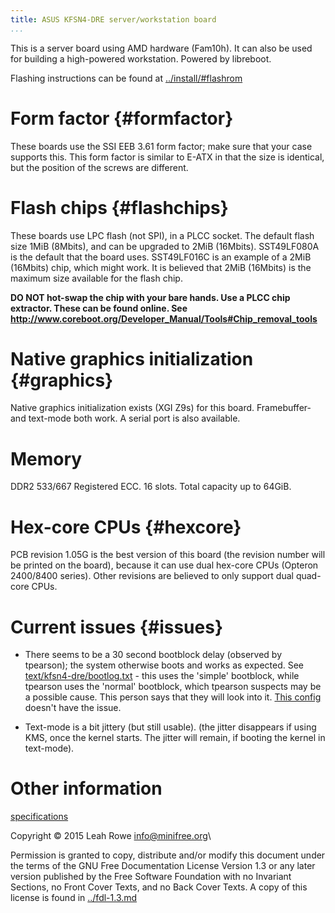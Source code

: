 ```yaml
---
title: ASUS KFSN4-DRE server/workstation board 
...
```


This is a server board using AMD hardware (Fam10h). It can also be used
for building a high-powered workstation. Powered by libreboot.

Flashing instructions can be found at
[../install/\#flashrom](../install/#flashrom)

Form factor {#formfactor}
===========

These boards use the SSI EEB 3.61 form factor; make sure that your case
supports this. This form factor is similar to E-ATX in that the size is
identical, but the position of the screws are different.

Flash chips {#flashchips}
===========

These boards use LPC flash (not SPI), in a PLCC socket. The default
flash size 1MiB (8Mbits), and can be upgraded to 2MiB (16Mbits).
SST49LF080A is the default that the board uses. SST49LF016C is an
example of a 2MiB (16Mbits) chip, which might work. It is believed that
2MiB (16Mbits) is the maximum size available for the flash chip.

**DO NOT hot-swap the chip with your bare hands. Use a PLCC chip
extractor. These can be found online. See
<http://www.coreboot.org/Developer_Manual/Tools#Chip_removal_tools>**

Native graphics initialization {#graphics}
==============================

Native graphics initialization exists (XGI Z9s) for this board.
Framebuffer- and text-mode both work. A serial port is also available.

Memory
======

DDR2 533/667 Registered ECC. 16 slots. Total capacity up to 64GiB.

Hex-core CPUs {#hexcore}
=============

PCB revision 1.05G is the best version of this board (the revision
number will be printed on the board), because it can use dual hex-core
CPUs (Opteron 2400/8400 series). Other revisions are believed to only
support dual quad-core CPUs.

Current issues {#issues}
==============

-   There seems to be a 30 second bootblock delay (observed by
    tpearson); the system otherwise boots and works as expected. See
    [text/kfsn4-dre/bootlog.txt](text/kfsn4-dre/bootlog.txt) - this uses
    the 'simple' bootblock, while tpearson uses the 'normal'
    bootblock, which tpearson suspects may be a possible cause. This
    person says that they will look into it. [This
    config](http://review.coreboot.org/gitweb?p=board-status.git;a=blob;f=asus/kfsn4-dre/4.0-10101-g039edeb/2015-06-27T03:59:16Z/config.txt;h=4742905c185a93fbda8eb14322dd82c70641aef0;hb=055f5df4e000a97453dfad6c91c2d06ea22b8545)
    doesn't have the issue.

-   Text-mode is a bit jittery (but still usable). (the jitter
    disappears if using KMS, once the kernel starts. The jitter will
    remain, if booting the kernel in text-mode).

Other information
=================

[specifications](ftp://ftp.sgi.com/public/Technical%20Support/Pdf%20files/Asus/kfsn4-dre.pdf)

Copyright © 2015 Leah Rowe <info@minifree.org>\



Permission is granted to copy, distribute and/or modify this document
under the terms of the GNU Free Documentation License Version 1.3 or any later
version published by the Free Software Foundation
with no Invariant Sections, no Front Cover Texts, and no Back Cover Texts.
A copy of this license is found in [../fdl-1.3.md](../fdl-1.3.md)
